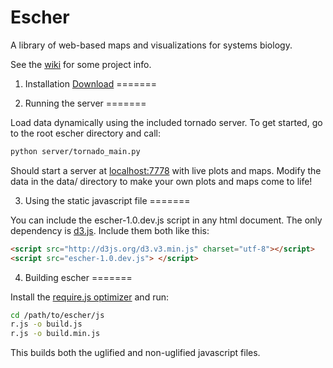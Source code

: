 Escher
======

A library of web-based maps and visualizations for systems biology.

See the [wiki](https://github.com/zakandrewking/escher/wiki) for some project info.


1) Installation [Download](https://github.com/zakandrewking/escher/releases)
=======


2) Running the server
=======

Load data dynamically using the included tornado server. To get started, go to the root escher directory and call:

```bash
python server/tornado_main.py
```

Should start a server at [localhost:7778](http://localhost:7778) with live plots and maps. Modify the data in the data/ directory to make your own plots and maps come to life!


3) Using the static javascript file
=======

You can include the escher-1.0.dev.js script in any html document. The only dependency is [d3.js](http://d3js.org/). Include them both like this:

```html
<script src="http://d3js.org/d3.v3.min.js" charset="utf-8"></script>
<script src="escher-1.0.dev.js"> </script>
```


4) Building escher
=======

Install the [require.js optimizer](http://requirejs.org/docs/optimization.html) and run:

```bash
cd /path/to/escher/js
r.js -o build.js
r.js -o build.min.js
```

This builds both the uglified and non-uglified javascript files.
